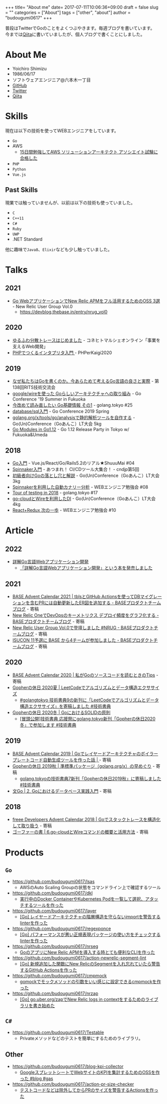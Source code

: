 +++
title= "About me"
date= 2017-07-11T10:06:36+09:00
draft = false
slug = ""
categories = ["About"]
tags = ["other", "about"]
author = "budougumi0617"
+++

普段はTwitterでGoのことをよくつぶやきます。毎週ブログを書いています。  
今までは[Qiita](http://qiita.com/budougumi0617)に書いていましたが、個人ブログで書くことにしました。

# About Me
- Yoichiro Shimizu
- 1986/06/17
- ソフトウェアエンジニア@六本木一丁目
- [GitHub](https://github.com/budougumi0617)
- [Twitter](https://twitter.com/budougumi0617)
- [Qiita](http://qiita.com/budougumi0617)

# Skills
現在は以下の技術を使ってWEBエンジニアをしています。

- `Go`
- AWS
  - [15日間勉強してAWS ソリューションアーキテクト アソシエイト試験に合格した](/2019/05/12/pass-aws-solution-architect-associate/)
- `PHP`
- `Python`
- `Vue.js`

## Past Skills
現業では触っていませんが、以前は以下の技術も使っていました。

- `C`
- `C++11`
- `C#`
- `Ruby`
- `UWP`
- .NET Standard

他に趣味で`Java8`、`Elixir`なども少し触っていました。

# Talks
## 2021
- [Go WebアプリケーションでNew Relic APMをフル活用するためのOSS 3選](https://speakerdeck.com/budougumi0617/introduce-oss-for-newrelic) - New Relic User Group Vol.0
  - https://devblog.thebase.in/entry/nrug_vol0
## 2020
- [ゆるふわ分散トレースはじめました](https://speakerdeck.com/budougumi0617/start-casual-distributed-trace) - コネヒトマルシェオンライン「事業を支えるWeb開発」
- [PHPでつくるインタプリタ入門 ](https://speakerdeck.com/budougumi0617/introduction-interpreter-by-php) - PHPerKaigi2020
## 2019
- [なぜ私たちはGoを書くのか。今あらためて考えるGo言語の良さと実際](https://speakerdeck.com/budougumi0617/why-go-how-is-go) - 第138回RITS技術交流会
- [google/wireを使った Goらしいアーキテクチャへの取り組み](https://speakerdeck.com/budougumi0617/gocon-fukuoka-2019-summer) - Go Conference '19 Summer in Fukuoka
- [今改めて読み直したい Go基礎情報 その1](https://speakerdeck.com/budougumi0617/read-again-awesome-go-article) - golang.tokyo #25
- [database/sql入門](https://speakerdeck.com/budougumi0617/introduction-database-sql) - Go Conference 2019 Spring
- [golang.org/x/tools/go/analysisで静的解析ツールを自作する](https://speakerdeck.com/budougumi0617/how-to-create-the-static-analysis-tool-for-go) - Go(Un)Conference（Goあんこ）LT大会 5kg
- [Go Modules in Go1.12](https://speakerdeck.com/budougumi0617/go-modules-in-go1-dot-12) - Go 1.12 Release Party in Tokyo w/ Fukuoka&Umeda

## 2018
- [Go入門](https://speakerdeck.com/budougumi0617/introduction-go-20180530) - Vue.js/React/Go/Rails5.2のリアル★ShuuuMai #04
- [Spinnaker入門](https://speakerdeck.com/budougumi0617/introduction-spinnaker) - あつまれ！ CI/CDツール大集合！ - cndjp第5回
- [初級者向けGoの落とし穴と解説](https://speakerdeck.com/budougumi0617/traps-and-explanations-in-go) - Go(Un)Conference（Goあんこ）LT大会 3kg
- [Spinnakerを利用した自動カナリー分析](https://speakerdeck.com/budougumi0617/automated-canary-analysis-by-spinnaker-with-kayenta) - WEBエンジニア勉強会 #08
- [Tour of testing in 2018](https://speakerdeck.com/budougumi0617/tour-of-testing-in-2018) - golang.tokyo #17
- [go-cloudとWireを利用したDI](https://speakerdeck.com/budougumi0617/go-cloud-and-dependency-injection-by-wire) - Go(Un)Conference（Goあんこ）LT大会 4kg
- [React+Redux 次の一歩](https://speakerdeck.com/budougumi0617/the-next-step-from-react-and-redux) - WEBエンジニア勉強会 #10

# Article
## 2022
- [詳解Go言語Webアプリケーション開発](https://www.c-r.com/book/detail/1462)
  - [「詳解Go言語Webアプリケーション開発」という本を発売しました](/2022/07/22/release_go_web_application_book/)
## 2021
- [BASE Advent Calendar 2021 | tblsとGitHub Actionsを使ってDBマイグレーションを含むPRには自動更新したER図を追加する - BASEプロダクトチームブログ](https://devblog.thebase.in/entry/auto_generated_er_graph_by_tbls_and_github_actions) - 寄稿
- [New Relic OneでDevOpsのキーメトリクス デプロイ頻度をグラフ化する - BASEプロダクトチームブログ](https://devblog.thebase.in/entry/devops_key_metrics_on_newrelic) - 寄稿
- [New Relic User Group Vol.0で登壇しました #NRUG - BASEプロダクトチームブログ](https://devblog.thebase.in/entry/nrug_vol0) - 寄稿
- [ISUCON 11予選に BASE から4チームが参加しました - BASEプロダクトチームブログ](https://devblog.thebase.in/entry/isucon11) - 寄稿
## 2020
- [BASE Advent Calendar 2020 | 私がGoのソースコードを読むときのTips](https://devblog.thebase.in/entry/go-code-reading) - 寄稿
- [Gopherの休日 2020夏 | LeetCodeでアルゴリズムとデータ構造エクササイズ](https://techbookfest.org/product/5139800384339968)
  - [#golangtokyo 技術書典9の新刊に「LeetCodeでアルゴリズムとデータ構造エクササイズ」を寄稿しました #技術書典](/2020/09/18/shoten9_golangtokyo/)
- [Gopherの休日 2020冬 | GoにおけるSOLIDの原則](https://techbookfest.org/product/6332688805920768)
  - [[冒頭公開]技術書典 応援祭にgolang.tokyo新刊「Gopherの休日2020冬」で参加します #技術書典](/2020/02/28/shote8-golangtokyo/)
## 2019
- [BASE Advent Calendar 2019 | Goでレイヤードアーキテクチャのボイラープレートコード自動生成ツールを作った話 | ](https://devblog.thebase.in/entry/2019/12/23/120000) - 寄稿
- [Gopherの休日 2019秋 | 準標準パッケージ（golang.org/x）の早めぐり](https://techbookfest.org/event/tbf07/circle/5174941137764352) - 寄稿
  - [golang.tokyoの技術書典7新刊「Gopherの休日2019秋」に寄稿しました #技術書典](/2019/09/15/shoten7-golangtokyo/)
- [文Go | 2. Goにおけるデータベース実践入門](https://techbookfest.org/event/tbf06/circle/63860004) - 寄稿

## 2018
- [freee Developers Advent Calendar 2018 | Goでスタックトレースを構造化して取り扱う](https://developers.freee.co.jp/entry/2018/12/23/213000) - 寄稿
- [ゴーファーの書 | 6.go-cloudとWireコマンドの概要と活用方法](https://techbookfest.org/event/tbf05/circle/37230005) - 寄稿

# Products
## `Go`
- https://github.com/budougumi0617/lsas
  - AWSのAuto Scaling Groupの状態をコマンドライン上で確認するツール
- https://github.com/budougumi0617/dkl
  - [実行中のDocker ContainerやKubernetes Podを一覧して選択、アタッチするツールを作った][dkl]
- https://github.com/budougumi0617/layer
  - [[Go] レイヤードアーキテクチャの階層構造を守らないimportを警告するlinterを作った][layer]
- https://github.com/budougumi0617/regexponce
  - [[Go] パフォーマンスが悪い正規表現パッケージの使い方をチェックするlinterを作った](/2020/08/20/regexponce/)
- https://github.com/budougumi0617/nrseg
  - [GoのアプリにNew Relic APMを導入する時とても便利なCLIを作った](/2021/01/17/release_nrseg/)
- https://github.com/budougumi0617/action-newrelic-segment-lint
  - [[Go] 新規追加した関数にNew RelicのSegmentを入れ忘れていたら警告するGitHub Actionsを作った](/2021/02/07/release_action_newrelic_segment_lint/)
- https://github.com/budougumi0617/cmpmock
  - [gomockでモックメソッドの引数をいい感じに設定できるcmpmockを作った](/2021/04/25/reelase_cmpmock/)
- https://github.com/budougumi0617/nrzap
  - [[Go] go.uber.org/zapでNew Relic logs in contextをするためのライブラリを書き始めた](/2021/03/21/release_nrzap_for_newrelic_logs_in_context/)
## `C#`
- https://github.com/budougumi0617/Testable
  - Privateメソッドなどのテストを簡単にするためのライブラリ。

## Other
- https://github.com/budougumi0617/blog-kpi-collector
  - [GoogleスプレットシートでWebサイトのKPIを集計するためのOSSを作った #blog #gas][blog-kpi-collector]
- https://github.com/budougumi0617/action-pr-size-checker
  - [テストコードなどは除外してからPRのサイズを警告するActionsを作った](/2021/05/07/reelase_action-pr-size-checker/)


[dkl]: /2019/09/28/release-dkl/
[layer]: /2019/10/18/launch-layer-for-the-layered-achitectures/
[blog-kpi-collector]: /2019/01/26/publish-blog-kpi-collector/

